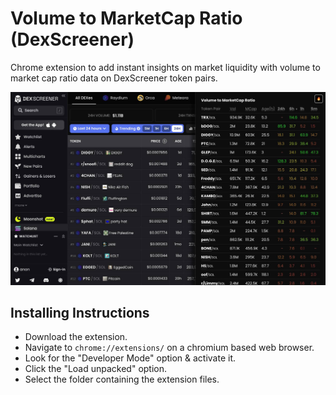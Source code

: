 # Volume to MarketCap Ratio (DexScreener)

Chrome extension to add instant insights on market liquidity with volume to market cap ratio data on DexScreener token pairs.

![Volume to MarketCap Ratio on DexScreener Screenshot](images/screenshot.jpg)


## Installing Instructions

- Download the extension.
- Navigate to `chrome://extensions/` on a chromium based web browser.
- Look for the "Developer Mode" option & activate it.
- Click the "Load unpacked" option.
- Select the folder containing the extension files.


